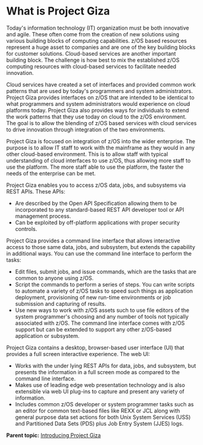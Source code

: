 # What is Project Giza

Today's information technology (IT) organization must be both innovative and agile. These often come from the creation of new solutions using various building blocks of computing capabilities. z/OS based resources represent a huge asset to companies and are one of the key building blocks for customer solutions. Cloud-based services are another important building block. The challenge is how best to mix the established z/OS computing resources with cloud-based services to facilitate needed innovation.

Cloud services have created a set of interfaces and provided common work patterns that are used by today's programmers and system administrators. Project Giza provides interfaces on z/OS that are intended to be identical to what programmers and system administrators would experience on cloud platforms today. Project Giza also provides ways for individuals to extend the work patterns that they use today on cloud to the z/OS environment. The goal is to allow the blending of z/OS based services with cloud services to drive innovation through integration of the two environments.

Project Giza is focused on integration of z/OS into the wider enterprise. The purpose is to allow IT staff to work with the mainframe as they would in any other cloud-based environment. This is to allow staff with typical understanding of cloud interfaces to use z/OS, thus allowing more staff to use the platform. The more staff able to use the platform, the faster the needs of the enterprise can be met.

Project Giza enables you to access z/OS data, jobs, and subsystems via REST APIs. These APIs:

- Are described by the Open API Specification allowing them to be incorporated to any standard-based REST API developer tool or API management process.
- Can be exploited by off-platform applications with proper security controls.

Project Giza provides a command line interface that allows interactive access to those same data, jobs, and subsystem, but extends the capability in additional ways. You can use the command line interface to perform the tasks:

- Edit files, submit jobs, and issue commands, which are the tasks that are common to anyone using z/OS.
- Script the commands to perform a series of steps. You can write scripts to automate a variety of z/OS tasks to speed such things as application deployment, provisioning of new run-time environments or job submission and capturing of results.
- Use new ways to work with z/OS assets such to use file editors of the system programmer's choosing and any number of tools not typically associated with z/OS. The command line interface comes with z/OS support but can be extended to support any other z/OS-based application or subsystem.

Project Giza contains a desktop, browser-based user interface (UI) that provides a full screen interactive experience. The web UI:

- Works with the under lying REST APIs for data, jobs, and subsystem, but presents the information in a full screen mode as compared to the command line interface.
- Makes use of leading edge web presentation technology and is also extensible via web UI plug-ins to capture and present any variety of information.
- Includes common z/OS developer or system programmer tasks such as an editor for common text-based files like REXX or JCL along with general purpose data set actions for both Unix System Services (USS) and Partitioned Data Sets (PDS) plus Job Entry System (JJES) logs.

**Parent topic:** [Introducing Project Giza](../topics/introduction.md)
